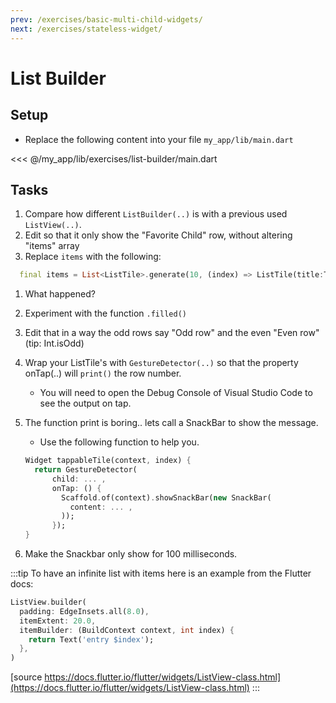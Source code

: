 ```yaml
---
prev: /exercises/basic-multi-child-widgets/
next: /exercises/stateless-widget/
---
```


# List Builder

## Setup

- Replace the following content into your file `my_app/lib/main.dart`

<<< @/my_app/lib/exercises/list-builder/main.dart
  
## Tasks

1. Compare how different `ListBuilder(..)` is with a previous used `ListView(..)`.
2. Edit so that it only show the "Favorite Child" row, without altering "items" array
3. Replace `items` with the following:

  ``` dart
    final items = List<ListTile>.generate(10, (index) => ListTile(title:Text("Row number $index")));
  ```

1. What happened?
2. Experiment with the function `.filled()`
3. Edit that in a way the odd rows say "Odd row" and the even "Even row"  (tip: Int.isOdd)
4. Wrap your ListTile's with `GestureDetector(..)` so that the property onTap(..) will `print()` the row number.
   - You will need to open the Debug Console of Visual Studio Code to see the output on tap.
5. The function print is boring.. lets call a SnackBar to show the message.
   - Use the following function to help you.

    ``` dart
    Widget tappableTile(context, index) {
      return GestureDetector(
          child: ... ,
          onTap: () {
            Scaffold.of(context).showSnackBar(new SnackBar(
              content: ... ,
            ));
          });
    }
    ```

6. Make the Snackbar only show for 100 milliseconds.

:::tip
To have an infinite list with items here is an example from the Flutter docs: 

``` dart
ListView.builder(
  padding: EdgeInsets.all(8.0),
  itemExtent: 20.0,
  itemBuilder: (BuildContext context, int index) {
    return Text('entry $index');
  },
)
```

[source https://docs.flutter.io/flutter/widgets/ListView-class.html](https://docs.flutter.io/flutter/widgets/ListView-class.html)
:::
